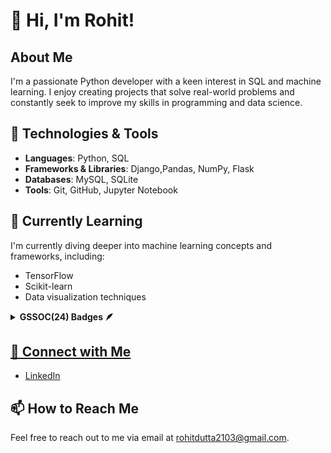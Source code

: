 # 👋 Hi, I'm Rohit!

## About Me
I'm a passionate Python developer with a keen interest in SQL and machine learning. I enjoy creating projects that solve real-world problems and constantly seek to improve my skills in programming and data science.

## 🔧 Technologies & Tools
- **Languages**: Python, SQL
- **Frameworks & Libraries**: Django,Pandas, NumPy, Flask
- **Databases**: MySQL, SQLite
- **Tools**: Git, GitHub, Jupyter Notebook

## 🌱 Currently Learning
I'm currently diving deeper into machine learning concepts and frameworks, including:
- TensorFlow
- Scikit-learn
- Data visualization techniques

<details>	
 <summary><b>GSSOC(24) Badges 🪶</b></summary><br>
<div style='display:flex; align-items:center; gap: 10px;' align='center'><a href="https://gssoc.girlscript.tech/leaderboard">
<img src="https://raw.githubusercontent.com/GSSoC24/Postman-Challenge/main/docs/assets/Postman%20White.png" width="100px" height="100px" />
</div>
</details>

## 💬 Connect with Me
- [LinkedIn](https://www.linkedin.com/in/rohit-dutta-64b0242a0?utm_source=share&utm_campaign=share_via&utm_content=profile&utm_medium=android_app)

## 📫 How to Reach Me
Feel free to reach out to me via email at [rohitdutta2103@gmail.com](mailto:rohitdutta2103@gmail.com).


